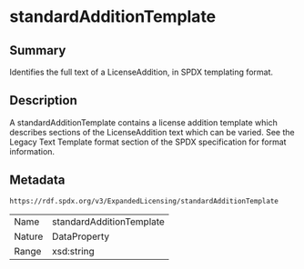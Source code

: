 <!-- Automatically generated by spec-parser v2.0.0 on 2024-01-12T14:00:21.817658+00:00 -->
<!-- SPDX-License-Identifier: Community-Spec-1.0 -->

# standardAdditionTemplate

## Summary

Identifies the full text of a LicenseAddition, in SPDX templating format.


## Description

A standardAdditionTemplate contains a license addition template which describes
sections of the LicenseAddition text which can be varied. See the Legacy Text
Template format section of the SPDX specification for format information.


## Metadata

`https://rdf.spdx.org/v3/ExpandedLicensing/standardAdditionTemplate`


| | |
|---|---|
| Name | standardAdditionTemplate |
| Nature | DataProperty |
| Range | xsd:string |





